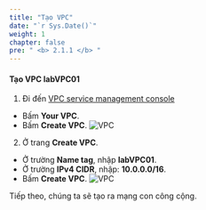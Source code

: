 ```yaml
---
title: "Tạo VPC"
date: "`r Sys.Date()`"
weight: 1
chapter: false
pre: " <b> 2.1.1 </b> "
---
```


#### Tạo VPC **labVPC01**

1. Đi đến [VPC service management console](https://console.aws.amazon.com/vpc/home)

- Bấm **Your VPC**.
- Bấm **Create VPC**.
  ![VPC](/workshop-01-wordpress-deployment-on-eks/images/2.prerequisite/ws01-createvpc01.png)

2. Ở trang **Create VPC**.

- Ở trường **Name tag**, nhập **labVPC01**.
- Ở trường **IPv4 CIDR**, nhập: **10.0.0.0/16**.
- Bấm **Create VPC**.
  ![VPC](/workshop-01-wordpress-deployment-on-eks/images/2.prerequisite/ws01-createvpc02.png)

Tiếp theo, chúng ta sẽ tạo ra mạng con công cộng.
